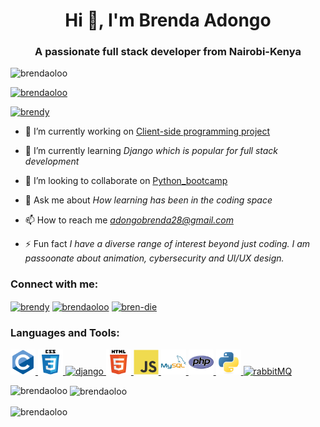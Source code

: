 <h1 align="center">Hi 👋, I'm Brenda Adongo</h1>
<h3 align="center">A passionate full stack developer from Nairobi-Kenya</h3>

<p align="left"> <img src="https://komarev.com/ghpvc/?username=brendaoloo&label=Profile%20views&color=0e75b6&style=flat" alt="brendaoloo" /> </p>

<p align="left"> <a href="https://github.com/ryo-ma/github-profile-trophy"><img src="https://github-profile-trophy.vercel.app/?username=brendaoloo" alt="brendaoloo" /></a> </p>

<p align="left"> <a href="https://twitter.com/brendy" target="blank"><img src="https://img.shields.io/twitter/follow/brendy?logo=twitter&style=for-the-badge" alt="brendy" /></a> </p>

- 🔭 I’m currently working on [Client-side programming project](Https://github.com/brendaoloo/Client-side-project)

- 🌱 I’m currently learning *Django which is popular for full stack development*

- 👯 I’m looking to collaborate on [Python_bootcamp](Https://githum.com/brendaoloo/python_bootcamp)

- 💬 Ask me about *How learning has been in the coding space*

- 📫 How to reach me *adongobrenda28@gmail.com*

- ⚡ Fun fact *I have a diverse range of interest beyond just coding. I am passoonate about animation, cybersecurity and UI/UX design.*

<h3 align="left">Connect with me:</h3>
<p align="left">
<a href="https://twitter.com/brendy" target="blank"><img align="center" src="https://raw.githubusercontent.com/rahuldkjain/github-profile-readme-generator/master/src/images/icons/Social/twitter.svg" alt="brendy" height="30" width="40" /></a>
<a href="https://fb.com/brendaoloo" target="blank"><img align="center" src="https://raw.githubusercontent.com/rahuldkjain/github-profile-readme-generator/master/src/images/icons/Social/facebook.svg" alt="brendaoloo" height="30" width="40" /></a>
<a href="https://instagram.com/bren-die" target="blank"><img align="center" src="https://raw.githubusercontent.com/rahuldkjain/github-profile-readme-generator/master/src/images/icons/Social/instagram.svg" alt="bren-die" height="30" width="40" /></a>
</p>

<h3 align="left">Languages and Tools:</h3>
<p align="left"> <a href="https://www.cprogramming.com/" target="_blank" rel="noreferrer"> <img src="https://raw.githubusercontent.com/devicons/devicon/master/icons/c/c-original.svg" alt="c" width="40" height="40"/> </a> <a href="https://www.w3schools.com/css/" target="_blank" rel="noreferrer"> <img src="https://raw.githubusercontent.com/devicons/devicon/master/icons/css3/css3-original-wordmark.svg" alt="css3" width="40" height="40"/> </a> <a href="https://www.djangoproject.com/" target="_blank" rel="noreferrer"> <img src="https://cdn.worldvectorlogo.com/logos/django.svg" alt="django" width="40" height="40"/> </a> <a href="https://www.w3.org/html/" target="_blank" rel="noreferrer"> <img src="https://raw.githubusercontent.com/devicons/devicon/master/icons/html5/html5-original-wordmark.svg" alt="html5" width="40" height="40"/> </a> <a href="https://developer.mozilla.org/en-US/docs/Web/JavaScript" target="_blank" rel="noreferrer"> <img src="https://raw.githubusercontent.com/devicons/devicon/master/icons/javascript/javascript-original.svg" alt="javascript" width="40" height="40"/> </a> <a href="https://www.mysql.com/" target="_blank" rel="noreferrer"> <img src="https://raw.githubusercontent.com/devicons/devicon/master/icons/mysql/mysql-original-wordmark.svg" alt="mysql" width="40" height="40"/> </a> <a href="https://www.php.net" target="_blank" rel="noreferrer"> <img src="https://raw.githubusercontent.com/devicons/devicon/master/icons/php/php-original.svg" alt="php" width="40" height="40"/> </a> <a href="https://www.python.org" target="_blank" rel="noreferrer"> <img src="https://raw.githubusercontent.com/devicons/devicon/master/icons/python/python-original.svg" alt="python" width="40" height="40"/> </a> <a href="https://www.rabbitmq.com" target="_blank" rel="noreferrer"> <img src="https://www.vectorlogo.zone/logos/rabbitmq/rabbitmq-icon.svg" alt="rabbitMQ" width="40" height="40"/> </a> </p>

<p><img align="left" src="https://github-readme-stats.vercel.app/api/top-langs?username=brendaoloo&show_icons=true&locale=en&layout=compact" alt="brendaoloo" /></p>

<p>&nbsp;<img align="center" src="https://github-readme-stats.vercel.app/api?username=brendaoloo&show_icons=true&locale=en" alt="brendaoloo" /></p>

<p><img align="center" src="https://github-readme-streak-stats.herokuapp.com/?user=brendaoloo&" alt="brendaoloo" /></p>
